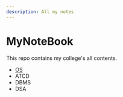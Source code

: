 ```yaml
---
description: All my notes
---
```


# MyNoteBook

This repo contains my college's all contents.
 <!--[OS](https://app.gitbook.com/s/eIYcGX9Wo81bwTSsTa84/)-->
* [OS](https://github.com/Saurabh-pec/MyNoteBook/blob/main/OS-%20ppt%20(Saurabh)%20%20(1).pdf) 
* ATCD
* DBMS
* DSA
